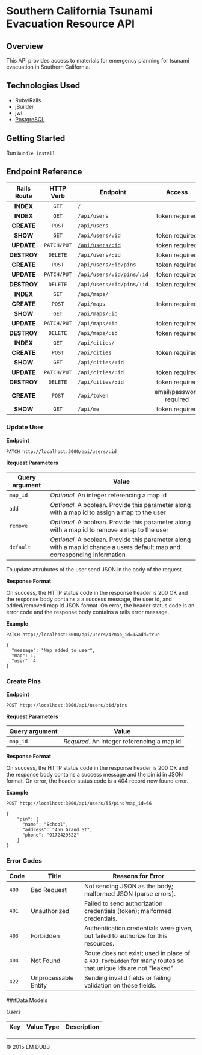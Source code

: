 # Southern California Tsunami Evacuation Resource API

## Overview

This API provides access to materials for emergency planning for tsunami evacuation
in Southern California.

## Technologies Used

* Ruby/Rails
* jBuilder
* jwt
* [PostgreSQL](http://www.postgresql.org/docs/)

## Getting Started

Run `bundle install`

## Endpoint Reference

Rails Route | HTTP Verb  | Endpoint                      | Access    
:----------:|:----------:|-------------------------------|:---------------:
**INDEX**   | `GET`      | `/`                           | 
**INDEX**   | `GET`      | `/api/users`                  | token required
**CREATE**  | `POST`     | `/api/users`                  | 
**SHOW**    | `GET`      | `/api/users/:id`              | token required
**UPDATE**  | `PATCH/PUT`| [`/api/users/:id`](#postUser) | token required
**DESTROY** | `DELETE`   | `/api/users/:id`              | token required
**CREATE**  | `POST`     | `/api/users/:id/pins`         | token required
**UPDATE**  | `PATCH/PUT`| `/api/users/:id/pins/:id`     | token required
**DESTROY** | `DELETE`   | `/api/users/:id/pins/:id`     | token required
**INDEX**   | `GET`      | `/api/maps/`                  | 
**CREATE**  | `POST`     | `/api/maps`                   | token required
**SHOW**    | `GET`      | `/api/maps/:id`               | 
**UPDATE**  | `PATCH/PUT`| `/api/maps/:id`               | token required
**DESTROY** | `DELETE`   | `/api/maps/:id`               | token required
**INDEX**   | `GET`      | `/api/cities/`                | 
**CREATE**  | `POST`     | `/api/cities`                 | token required
**SHOW**    | `GET`      | `/api/cities/:id`             | 
**UPDATE**  | `PATCH/PUT`| `/api/cities/:id`             | token required
**DESTROY** | `DELETE`   | `/api/cities/:id`             | token required
**CREATE**  | `POST`     | `/api/token`                  | email/password required
**SHOW**    | `GET`      | `/api/me`                     | token required

<a name="postUser"></a>
### Update User 

**Endpoint**

```PATCH http://localhost:3000/api/users/:id```

**Request Parameters**

Query argument | Value
---------------|------------------------------
`map_id`       | *Optional.* An integer referencing a map id
`add`          | *Optional.* A boolean. Provide this parameter along with a map id to assign a map to the user
`remove`       | *Optional.* A boolean. Provide this parameter along with a map id to remove a map to the user
`default`      | *Optional.* A boolean. Provide this parameter along with a map id change a users default map and corresponding information

To update attrubutes of the user send JSON in the body of the request.

**Response Format**

On success, the HTTP status code in the response header is 200 OK and the response body contains a a success message, the user id, and added/removed map id JSON format. On error, the header status code is an error code and the response body contains a rails error message.

**Example**

```PATCH http://localhost:3000/api/users/4?map_id=1&add=true```
```
{
  "message": "Map added to user",
  "map": 1,
  "user": 4
}
```

### Create Pins

**Endpoint**

```POST http://localhost:3000/api/users/:id/pins```

**Request Parameters**

Query argument | Value
---------------|------------------------------
`map_id`       | *Required.* An integer referencing a map id

**Response Format**

On success, the HTTP status code in the response header is 200 OK and the response body contains a success message and the pin id in JSON format. On error, the header status code is a 404 record now found error.

**Example**

```POST http://localhost:3000/api/users/55/pins?map_id=66```
```
{ 
    "pin": {
      "name": "School",
      "address": "456 Grand St",
      "phone": "9172429522"
    }
}
```

### Error Codes

Code      | Title                | Reasons for Error
----------|----------------------|----------------------------------
`400`     | Bad Request          | Not sending JSON as the body; malformed JSON (parse errors).
`401`     | Unauthorized         | Failed to send authorization credentials (token); malformed credentials.
`403`     | Forbidden		   	 | Authentication credentials were given, but failed to authorize for this resources.
`404`     | Not Found            |	Route does not exist; used in place of a `403 Forbidden` for many routes so that unique ids are not "leaked".
`422`     | Unprocessable Entity | Sending invalid fields or failing validation on those fields.

###Data Models

*Users*

Key       | Value Type       | Description 
----------|------------------|----------------------------------


---
© 2015 EM DUBB
